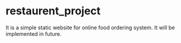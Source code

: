 # restaurent_project
It is a simple static website for online food ordering system. It will be implemented in future.
